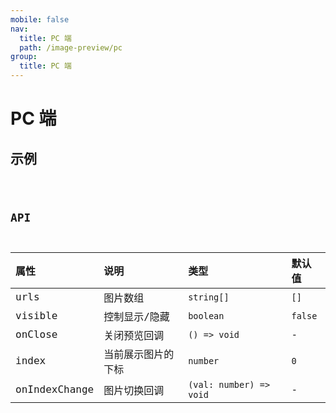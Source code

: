 ```yaml
---
mobile: false
nav:
  title: PC 端
  path: /image-preview/pc
group:
  title: PC 端
---
```


# PC 端

## 示例

<code src="./demos/pc" />

## API

| 属性          | 说明               | 类型                    | 默认值  |
| :------------ | :----------------- | :---------------------- | :------ |
| urls          | 图片数组           | `string[]`              | `[]`    |
| visible       | 控制显示/隐藏      | `boolean`               | `false` |
| onClose       | 关闭预览回调       | `() => void`            | -       |
| index         | 当前展示图片的下标 | `number`                | `0`     |
| onIndexChange | 图片切换回调       | `(val: number) => void` | -       |
